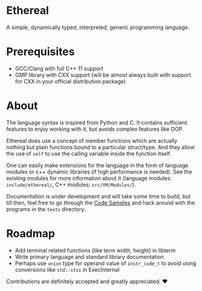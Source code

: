 # Ethereal

A simple, dynamically typed, interpreted, generic programming language.

# Prerequisites

* GCC/Clang with full C++ 11 support
* GMP library with CXX support (will be almost always built with support for CXX in your official distribution package)

# About

The language syntax is inspired from Python and C. It contains sufficient features to enjoy working with it, but avoids complex features like OOP.

Ethereal does use a concept of member functions which are actually nothing but plain functions bound to a particular struct/type. And they allow the use of `self` to use the calling variable inside the function itself.

One can easily make extensions for the language in the form of language modules or c++ dynamic libraries (if high performance is needed). See the existing modules for more information about it (language modules: `include/ethereal/`, C++ modules: `src/VM/Modules/`).

Documentation is under development and will take some time to build, but till then, feel free to go through the [Code Samples](https://github.com/Electrux/Ethereal/blob/master/code_samples.md) and hack around with the programs in the `tests` directory.

# Roadmap

* Add terminal related functions (like term width, height) in libterm
* Write primary language and standard library documentation
* Perhaps use `union` type for operand value of `instr_code_t` to avoid using conversions like `std::stoi` in ExecInternal

Contributions are definitely accepted and greatly appreciated. ❤️